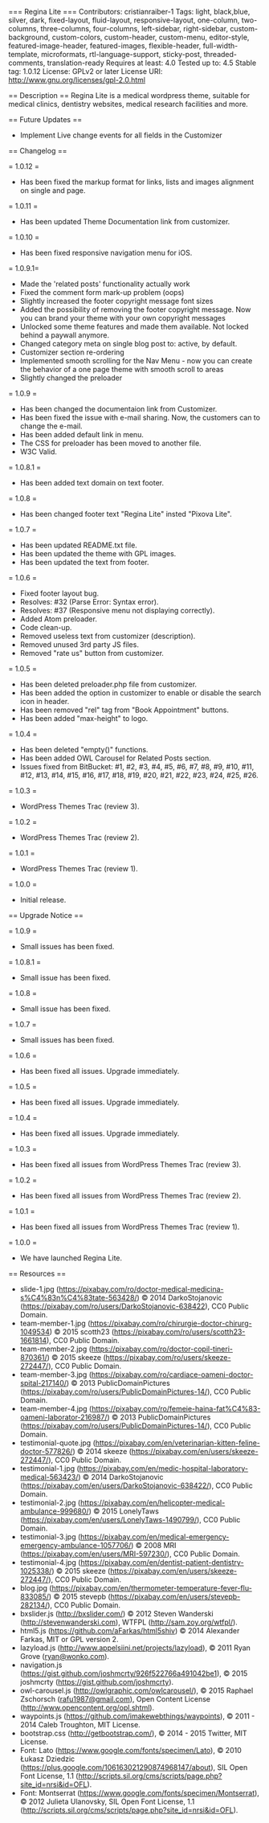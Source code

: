 === Regina Lite ===
Contributors: cristianraiber-1
Tags: light, black,blue, silver, dark, fixed-layout, fluid-layout, responsive-layout, one-column, two-columns, three-columns, four-columns, left-sidebar, right-sidebar, custom-background, custom-colors, custom-header, custom-menu, editor-style, featured-image-header, featured-images, flexible-header, full-width-template, microformats, rtl-language-support, sticky-post, threaded-comments, translation-ready
Requires at least: 4.0
Tested up to: 4.5
Stable tag: 1.0.12
License: GPLv2 or later
License URI: http://www.gnu.org/licenses/gpl-2.0.html

== Description ==
Regina Lite is a medical wordpress theme, suitable for medical clinics, dentistry websites, medical research facilities and more.

== Future Updates ==

* Implement Live change events for all fields in the Customizer

== Changelog ==

= 1.0.12 =
* Has been fixed the markup format for links, lists and images alignment on single and page.

= 1.0.11 =
* Has been updated Theme Documentation link from customizer.

= 1.0.10 =
* Has been fixed responsive navigation menu for iOS.

= 1.0.9.1=
* Made the 'related posts' functionality actually work
* Fixed the comment form mark-up problem (oops)
* Slightly increased the footer copyright message font sizes
* Added the possibility of removing the footer copyright message. Now you can brand your theme with your own copyright messages
* Unlocked some theme features and made them available. Not locked behind a paywall anymore.
* Changed category meta on single blog post to: active, by default.
* Customizer section re-ordering
* Implemented smooth scrolling for the Nav Menu - now you can create the behavior of a one page theme with smooth scroll to areas
* Slightly changed the preloader

= 1.0.9 =
* Has been changed the documentaion link from Customizer.
* Has been fixed the issue with e-mail sharing. Now, the customers can to change the e-mail.
* Has been added default link in menu.
* The CSS for preloader has been moved to another file.
* W3C Valid.

= 1.0.8.1 =
* Has been added text domain on text footer.

= 1.0.8 =
* Has been changed footer text "Regina Lite" insted "Pixova Lite".

= 1.0.7 =
* Has been updated README.txt file.
* Has been updated the theme with GPL images.
* Has been updated the text from footer.

= 1.0.6 =
* Fixed footer layout bug.
* Resolves: #32 (Parse Error: Syntax error).
* Resolves: #37 (Responsive menu not displaying correctly).
* Added Atom preloader.
* Code clean-up.
* Removed useless text from customizer (description).
* Removed unused 3rd party JS files.
* Removed "rate us" button from customizer.

= 1.0.5 =
* Has been deleted preloader.php file from customizer.
* Has been added the option in customizer to enable or disable the search icon in header.
* Has been removed "rel" tag from "Book Appointment" buttons.
* Has been added "max-height" to logo.

= 1.0.4 =
* Has been deleted "empty()" functions.
* Has been added OWL Carousel for Related Posts section.
* Issues fixed from BitBucket: #1, #2, #3, #4, #5, #6, #7, #8, #9, #10, #11, #12, #13, #14, #15, #16, #17, #18, #19, #20, #21, #22, #23, #24, #25, #26.

= 1.0.3 =
* WordPress Themes Trac (review 3).

= 1.0.2 =
* WordPress Themes Trac (review 2).

= 1.0.1 =
* WordPress Themes Trac (review 1).

= 1.0.0 =
* Initial release.

== Upgrade Notice ==

= 1.0.9 =
* Small issues has been fixed.

= 1.0.8.1 =
* Small issue has been fixed.

= 1.0.8 =
* Small issue has been fixed.

= 1.0.7 =
* Small issues has been fixed.

= 1.0.6 =
* Has been fixed all issues. Upgrade immediately.

= 1.0.5 =
* Has been fixed all issues. Upgrade immediately.

= 1.0.4 =
* Has been fixed all issues. Upgrade immediately.

= 1.0.3 =
* Has been fixed all issues from WordPress Themes Trac (review 3).

= 1.0.2 =
* Has been fixed all issues from WordPress Themes Trac (review 2).

= 1.0.1 =
* Has been fixed all issues from WordPress Themes Trac (review 1).

= 1.0.0 =
* We have launched Regina Lite.

== Resources ==
* slide-1.jpg (https://pixabay.com/ro/doctor-medical-medicina-s%C4%83n%C4%83tate-563428/) © 2014 DarkoStojanovic (https://pixabay.com/ro/users/DarkoStojanovic-638422), CC0 Public Domain.
* team-member-1.jpg (https://pixabay.com/ro/chirurgie-doctor-chirurg-1049534) © 2015 scotth23 (https://pixabay.com/ro/users/scotth23-1661814), CC0 Public Domain.
* team-member-2.jpg (https://pixabay.com/ro/doctor-copil-tineri-870361/) © 2015 skeeze (https://pixabay.com/ro/users/skeeze-272447/), CC0 Public Domain.
* team-member-3.jpg (https://pixabay.com/ro/cardiace-oameni-doctor-spital-217140/) © 2013 PublicDomainPictures (https://pixabay.com/ro/users/PublicDomainPictures-14/), CC0 Public Domain.
* team-member-4.jpg (https://pixabay.com/ro/femeie-haina-fat%C4%83-oameni-laborator-216987/) © 2013 PublicDomainPictures (https://pixabay.com/ro/users/PublicDomainPictures-14/), CC0 Public Domain.
* testimonial-quote.jpg (https://pixabay.com/en/veterinarian-kitten-feline-doctor-577826/) © 2014 skeeze (https://pixabay.com/en/users/skeeze-272447/), CC0 Public Domain.
* testimonial-1.jpg (https://pixabay.com/en/medic-hospital-laboratory-medical-563423/) © 2014 DarkoStojanovic (https://pixabay.com/en/users/DarkoStojanovic-638422/), CC0 Public Domain.
* testimonial-2.jpg (https://pixabay.com/en/helicopter-medical-ambulance-999680/) © 2015 LonelyTaws (https://pixabay.com/en/users/LonelyTaws-1490799/), CC0 Public Domain.
* testimonial-3.jpg (https://pixabay.com/en/medical-emergency-emergency-ambulance-1057706/) © 2008 MRI (https://pixabay.com/en/users/MRI-597230/), CC0 Public Domain.
* testimonial-4.jpg (https://pixabay.com/en/dentist-patient-dentistry-1025338/) © 2015 skeeze (https://pixabay.com/en/users/skeeze-272447/), CC0 Public Domain.
* blog.jpg (https://pixabay.com/en/thermometer-temperature-fever-flu-833085/) © 2015 stevepb (https://pixabay.com/en/users/stevepb-282134/), CC0 Public Domain.
* bxslider.js (http://bxslider.com/) © 2012 Steven Wanderski (http://stevenwanderski.com), WTFPL (http://sam.zoy.org/wtfpl/).
* html5.js (https://github.com/aFarkas/html5shiv) © 2014 Alexander Farkas, MIT or GPL version 2.
* lazyload.js (http://www.appelsiini.net/projects/lazyload), © 2011 Ryan Grove (ryan@wonko.com).
* navigation.js (https://gist.github.com/joshmcrty/926f522766a491042be1), © 2015 joshmcrty (https://gist.github.com/joshmcrty).
* owl-carousel.js (http://owlgraphic.com/owlcarousel/), © 2015 Raphael Zschorsch (rafu1987@gmail.com), Open Content License (http://www.opencontent.org/opl.shtml).
* waypoints.js (https://github.com/imakewebthings/waypoints), © 2011 - 2014 Caleb Troughton, MIT License.
* bootstrap.css (http://getbootstrap.com/), © 2014 - 2015 Twitter, MIT License.
* Font: Lato (https://www.google.com/fonts/specimen/Lato), © 2010 Łukasz Dziedzic (https://plus.google.com/106163021290874968147/about), SIL Open Font License, 1.1 (http://scripts.sil.org/cms/scripts/page.php?site_id=nrsi&id=OFL).
* Font: Montserrat (https://www.google.com/fonts/specimen/Montserrat), © 2012 Julieta Ulanovsky, SIL Open Font License, 1.1 (http://scripts.sil.org/cms/scripts/page.php?site_id=nrsi&id=OFL).
